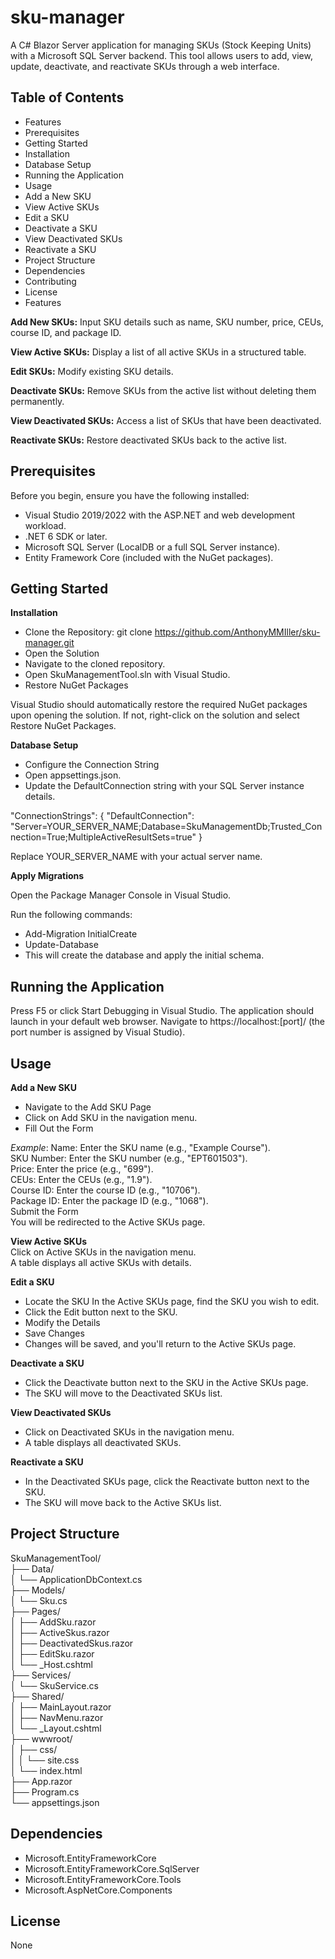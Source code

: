 # sku-manager

A C# Blazor Server application for managing SKUs (Stock Keeping Units) with a Microsoft SQL Server backend. This tool allows users to add, view, update, deactivate, and reactivate SKUs through a web interface.

## Table of Contents
* Features
* Prerequisites
* Getting Started
* Installation
* Database Setup
* Running the Application
* Usage
* Add a New SKU
* View Active SKUs
* Edit a SKU
* Deactivate a SKU
* View Deactivated SKUs
* Reactivate a SKU
* Project Structure
* Dependencies
* Contributing
* License
* Features
  
**Add New SKUs:** Input SKU details such as name, SKU number, price, CEUs, course ID, and package ID.<br>

**View Active SKUs:** Display a list of all active SKUs in a structured table.<br>

**Edit SKUs:** Modify existing SKU details.<br>

**Deactivate SKUs:** Remove SKUs from the active list without deleting them permanently.<br>

**View Deactivated SKUs:** Access a list of SKUs that have been deactivated.<br>

**Reactivate SKUs:** Restore deactivated SKUs back to the active list.<br>

## Prerequisites
Before you begin, ensure you have the following installed:
* Visual Studio 2019/2022 with the ASP.NET and web development workload.
* .NET 6 SDK or later.
* Microsoft SQL Server (LocalDB or a full SQL Server instance).
* Entity Framework Core (included with the NuGet packages).
  
## Getting Started
**Installation**
* Clone the Repository: git clone https://github.com/AnthonyMMIller/sku-manager.git
* Open the Solution
* Navigate to the cloned repository.
* Open SkuManagementTool.sln with Visual Studio.
* Restore NuGet Packages

Visual Studio should automatically restore the required NuGet packages upon opening the solution.
If not, right-click on the solution and select Restore NuGet Packages.

**Database Setup** <br>
* Configure the Connection String<br>
* Open appsettings.json.<br>
* Update the DefaultConnection string with your SQL Server instance details.<br>

"ConnectionStrings": {
  "DefaultConnection": "Server=YOUR_SERVER_NAME;Database=SkuManagementDb;Trusted_Connection=True;MultipleActiveResultSets=true"
}

Replace YOUR_SERVER_NAME with your actual server name.

**Apply Migrations**

Open the Package Manager Console in Visual Studio.<br>

Run the following commands:
* Add-Migration InitialCreate<br>
* Update-Database<br>
* This will create the database and apply the initial schema.<br>

## Running the Application
Press F5 or click Start Debugging in Visual Studio.
The application should launch in your default web browser.
Navigate to https://localhost:[port]/ (the port number is assigned by Visual Studio).

## Usage
**Add a New SKU**<br>
* Navigate to the Add SKU Page
* Click on Add SKU in the navigation menu.
* Fill Out the Form
  
*Example*:
Name: Enter the SKU name (e.g., "Example Course").<br>
SKU Number: Enter the SKU number (e.g., "EPT601503").<br>
Price: Enter the price (e.g., "699").<br>
CEUs: Enter the CEUs (e.g., "1.9").<br>
Course ID: Enter the course ID (e.g., "10706").<br>
Package ID: Enter the package ID (e.g., "1068").<br>
Submit the Form<br>
You will be redirected to the Active SKUs page.<br>
  
**View Active SKUs**<br>
Click on Active SKUs in the navigation menu.<br>
A table displays all active SKUs with details.<br>
  
**Edit a SKU**<br>
* Locate the SKU In the Active SKUs page, find the SKU you wish to edit.<br>
* Click the Edit button next to the SKU.<br>
* Modify the Details<br>
* Save Changes<br>
* Changes will be saved, and you'll return to the Active SKUs page.
  
**Deactivate a SKU**<br>
* Click the Deactivate button next to the SKU in the Active SKUs page.<br>
* The SKU will move to the Deactivated SKUs list.<br>
  
**View Deactivated SKUs**<br>
* Click on Deactivated SKUs in the navigation menu.<br>
* A table displays all deactivated SKUs.<br>
  
**Reactivate a SKU**<br>
* In the Deactivated SKUs page, click the Reactivate button next to the SKU.<br>
* The SKU will move back to the Active SKUs list.<br>

## Project Structure<br>
SkuManagementTool/<br>
├── Data/<br>
│   └── ApplicationDbContext.cs<br>
├── Models/<br>
│   └── Sku.cs<br>
├── Pages/<br>
│   ├── AddSku.razor<br>
│   ├── ActiveSkus.razor<br>
│   ├── DeactivatedSkus.razor<br>
│   ├── EditSku.razor<br>
│   └── _Host.cshtml<br>
├── Services/<br>
│   └── SkuService.cs<br>
├── Shared/<br>
│   ├── MainLayout.razor<br>
│   ├── NavMenu.razor<br>
│   └── _Layout.cshtml<br>
├── wwwroot/<br>
│   ├── css/<br>
│   │   └── site.css<br>
│   └── index.html<br>
├── App.razor<br>
├── Program.cs<br>
└── appsettings.json<br>

## Dependencies
* Microsoft.EntityFrameworkCore
* Microsoft.EntityFrameworkCore.SqlServer
* Microsoft.EntityFrameworkCore.Tools
* Microsoft.AspNetCore.Components

## License
None
